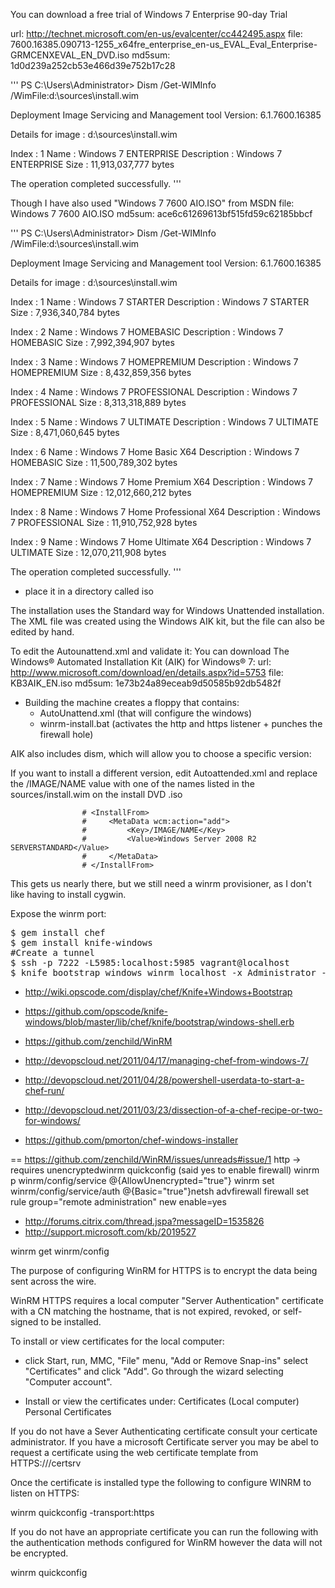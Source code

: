 You can download a free trial of Windows 7 Enterprise 90-day Trial

url: http://technet.microsoft.com/en-us/evalcenter/cc442495.aspx
file: 7600.16385.090713-1255_x64fre_enterprise_en-us_EVAL_Eval_Enterprise-GRMCENXEVAL_EN_DVD.iso
md5sum: 1d0d239a252cb53e466d39e752b17c28  

'''
PS C:\Users\Administrator> Dism /Get-WIMInfo /WimFile:d:\sources\install.wim

Deployment Image Servicing and Management tool
Version: 6.1.7600.16385

Details for image : d:\sources\install.wim

Index : 1
Name : Windows 7 ENTERPRISE
Description : Windows 7 ENTERPRISE
Size : 11,913,037,777 bytes

The operation completed successfully.
'''

Though I have also used "Windows 7 7600 AIO.ISO" from MSDN
file: Windows 7 7600 AIO.ISO
md5sum: ace6c61269613bf515fd59c62185bbcf


'''
PS C:\Users\Administrator> Dism /Get-WIMInfo /WimFile:d:\sources\install.wim

Deployment Image Servicing and Management tool
Version: 6.1.7600.16385

Details for image : d:\sources\install.wim

Index : 1
Name : Windows 7 STARTER
Description : Windows 7 STARTER
Size : 7,936,340,784 bytes

Index : 2
Name : Windows 7 HOMEBASIC
Description : Windows 7 HOMEBASIC
Size : 7,992,394,907 bytes

Index : 3
Name : Windows 7 HOMEPREMIUM
Description : Windows 7 HOMEPREMIUM
Size : 8,432,859,356 bytes

Index : 4
Name : Windows 7 PROFESSIONAL
Description : Windows 7 PROFESSIONAL
Size : 8,313,318,889 bytes

Index : 5
Name : Windows 7 ULTIMATE
Description : Windows 7 ULTIMATE
Size : 8,471,060,645 bytes

Index : 6
Name : Windows 7 Home Basic X64
Description : Windows 7 HOMEBASIC
Size : 11,500,789,302 bytes

Index : 7
Name : Windows 7 Home Premium X64
Description : Windows 7 HOMEPREMIUM
Size : 12,012,660,212 bytes

Index : 8
Name : Windows 7 Home Professional X64
Description : Windows 7 PROFESSIONAL
Size : 11,910,752,928 bytes

Index : 9
Name : Windows 7 Home Ultimate X64
Description : Windows 7 ULTIMATE
Size : 12,070,211,908 bytes

The operation completed successfully.
'''

- place it in a directory called iso

The installation uses the Standard way for Windows Unattended installation. The XML file was created using the Windows AIK kit, but the file can also be edited by hand.

To edit the Autounattend.xml and validate it:
You can download The Windows® Automated Installation Kit (AIK) for Windows® 7:
url: http://www.microsoft.com/download/en/details.aspx?id=5753
file: KB3AIK_EN.iso
md5sum: 1e73b24a89eceab9d50585b92db5482f



- Building the machine creates a floppy that contains:
  - AutoUnattend.xml (that will configure the windows)
  - winrm-install.bat (activates the http and https listener + punches the firewall hole)

AIK also includes dism, which will allow you to choose a specific version:

If you want to install a different version, edit Autoattended.xml and replace the /IMAGE/NAME value with
one of the names listed in the sources/install.wim on the install DVD .iso

                    # <InstallFrom>
                    #     <MetaData wcm:action="add">
                    #         <Key>/IMAGE/NAME</Key>
                    #         <Value>Windows Server 2008 R2 SERVERSTANDARD</Value>
                    #     </MetaData>
                    # </InstallFrom>


This gets us nearly there, but we still need a winrm provisioner, as I don't like having to install cygwin.

Expose the winrm port:

<pre>
$ gem install chef
$ gem install knife-windows
#Create a tunnel
$ ssh -p 7222 -L5985:localhost:5985 vagrant@localhost
$ knife bootstrap windows winrm localhost -x Administrator -P 'vagrant'
</pre>


- http://wiki.opscode.com/display/chef/Knife+Windows+Bootstrap
- https://github.com/opscode/knife-windows/blob/master/lib/chef/knife/bootstrap/windows-shell.erb

- https://github.com/zenchild/WinRM

- http://devopscloud.net/2011/04/17/managing-chef-from-windows-7/
- http://devopscloud.net/2011/04/28/powershell-userdata-to-start-a-chef-run/
- http://devopscloud.net/2011/03/23/dissection-of-a-chef-recipe-or-two-for-windows/
- https://github.com/pmorton/chef-windows-installer

==
https://github.com/zenchild/WinRM/issues/unreads#issue/1
http -> requires unencryptedwinrm quickconfig (said yes to enable firewall)
winrm p winrm/config/service @{AllowUnencrypted="true"}
winrm set winrm/config/service/auth @{Basic="true"}netsh advfirewall firewall set rule group="remote administration" new enable=yes
 
- http://forums.citrix.com/thread.jspa?messageID=1535826
- http://support.microsoft.com/kb/2019527

winrm get winrm/config

The purpose of configuring WinRM for HTTPS is to encrypt the data being sent across the wire.

WinRM HTTPS requires a local computer "Server Authentication" certificate with a CN matching the hostname, that is not expired, revoked, or self-signed to be installed.

To install or view certificates for the local computer:

- click Start, run, MMC, "File" menu, "Add or Remove Snap-ins" select "Certificates" and click "Add".  Go through the wizard selecting "Computer account".

- Install or view the certificates under:
Certificates (Local computer)
    Personal
        Certificates

If you do not have a Sever Authenticating certificate consult your certicate administrator.  If you have a microsoft Certificate server you may be abel to request a certificate using the web certificate template from HTTPS://<MyDomainCertificateServer>/certsrv

Once the certificate is installed type the following to configure WINRM to listen on HTTPS:

winrm quickconfig -transport:https

 If you do not have an appropriate certificate you can run the following with the authentication methods configured for WinRM however the data will not be encrypted.

winrm quickconfig

